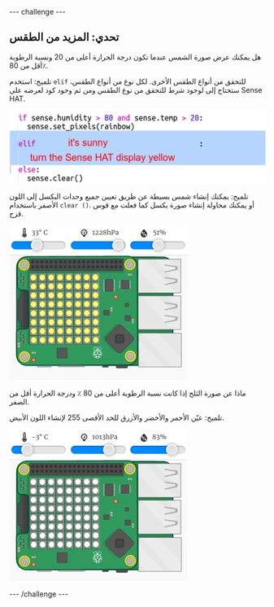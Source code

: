 \--- challenge \---

## تحدي: المزيد من الطقس

هل يمكنك عرض صورة الشمس عندما تكون درجة الحرارة أعلى من 20 ونسبة الرطوبة أقل من 80٪.

تلميح: استخدم ` elif ` للتحقق من أنواع الطقس الأخرى. لكل نوع من أنواع الطقس، ستحتاج إلى لوجود شرط للتحقق من نوع الطقس ومن ثم وجود كود لعرضه على Sense HAT.

![لقطة الشاشة](images/rainbow-elif.png)

تلميح: يمكنك إنشاء شمس بسيطة عن طريق تعيين جميع وحدات البكسل إلى اللون الأصفر باستخدام ` clear () `. أو يمكنك محاولة إنشاء صورة بكسل كما فعلت مع قوس قزح.

![لقطة الشاشة](images/rainbow-sun.png)

ماذا عن صورة الثلج إذا كانت نسبة الرطوبة أعلى من 80 ٪ ودرجة الحرارة أقل من الصفر.

تلميح: عيّن الأحمر والأخضر والأزرق للحد الأقصى 255 لإنشاء اللون الأبيض.

![لقطة الشاشة](images/rainbow-snow.png)

\--- /challenge \---